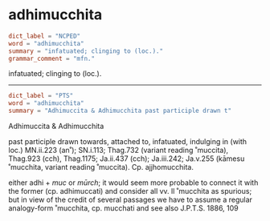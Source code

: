 # adhimucchita

``` toml
dict_label = "NCPED"
word = "adhimucchita"
summary = "infatuated; clinging to (loc.)."
grammar_comment = "mfn."
```

infatuated; clinging to (loc.).

--------------------

``` toml
dict_label = "PTS"
word = "adhimucchita"
summary = "Adhimuccita & Adhimucchita past participle drawn t"
```

Adhimuccita & Adhimucchita

past participle drawn towards, attached to, infatuated, indulging in (with loc.) MN.ii.223 (an˚); SN.i.113; Thag.732 (variant reading ˚muccita), Thag.923 (cch), Thag.1175; Ja.ii.437 (cch); Ja.iii.242; Ja.v.255 (kāmesu ˚mucchita, variant reading ˚muccita). Cp. ajjhomucchita.

either adhi \+ *muc* or *mūrch*; it would seem more probable to connect it with the former (cp. adhimuccati) and consider all vv. ll ˚mucchita as spurious; but in view of the credit of several passages we have to assume a regular analogy\-form ˚mucchita, cp. mucchati and see also J.P.T.S. 1886, 109

